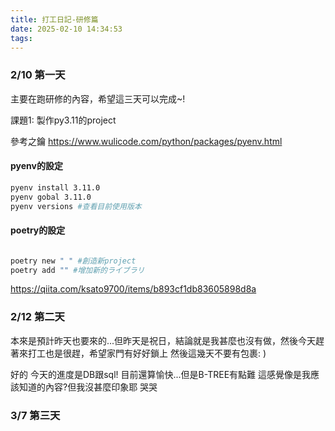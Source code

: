 ```yaml
---
title: 打工日記-研修篇
date: 2025-02-10 14:34:53
tags:
---
```



### 2/10 第一天
主要在跑研修的內容，希望這三天可以完成~!

課題1:
製作py3.11的project

參考之鑰
https://www.wulicode.com/python/packages/pyenv.html

#### pyenv的設定
```bash
pyenv install 3.11.0
pyenv gobal 3.11.0
pyenv versions #查看目前使用版本
```

#### poetry的設定
```bash

poetry new " " #創造新project
poetry add "" #增加新的ライブラリ


```
https://qiita.com/ksato9700/items/b893cf1db83605898d8a


### 2/12 第二天
本來是預計昨天也要來的...但昨天是祝日，結論就是我甚麼也沒有做，然後今天趕著來打工也是很趕，希望家門有好好鎖上
然後這幾天不要有包裹: )

好的 今天的進度是DB跟sql!
目前還算愉快...但是B-TREE有點難 這感覺像是我應該知道的內容?但我沒甚麼印象耶 哭哭

### 3/7 第三天
